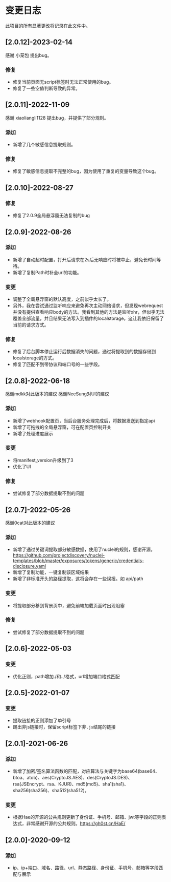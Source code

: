 # 变更日志
此项目的所有显著更改将记录在此文件中。
## [2.0.12]-2023-02-14
感谢 小笼包 提出bug。
### 修复
- 修复当前页面无script标签时无法正常使用的bug。
- 修复了一些空值判断导致的异常。

## [2.0.11]-2022-11-09
感谢 xiaoliangli1128 提出bug，并提供了部分规则。
### 添加
- 新增了几个敏感信息提取规则。
### 修复
- 修复了敏感信息提取不完整的bug，因为使用了重复的变量导致这个bug。

## [2.0.10]-2022-08-27
### 修复
- 修复了2.0.9全局悬浮窗无法复制的bug

## [2.0.9]-2022-08-26
### 添加
- 新增了自动超时配置，打开后请求在2s后无响应时将被中止，避免长时间等待。
- 新增了复制Path时补全url的功能。
### 变更
- 调整了全局悬浮窗的默认高度，之前似乎太长了。
- 另外，我在尝试通过监听响应来避免再次主动网络请求，但发现webrequest并没有提供查看响应body的方法。我看到其他的方法是监听xhr，但似乎无法覆盖全部流量，并且结果无法写入到插件的localstorage，这让我依旧保留了当前的请求方式。
### 修复
- 修复了后台脚本停止运行后数据消失的问题，通过将提取到的数据存储到localstorage的方式。
- 修复了匹配不到带协议和端口号的一些字段。

## [2.0.8]-2022-06-18
感谢mdkk对此版本的建议
感谢NeeSung对UI的建议
### 添加
- 新增了webhook配置页，当后台服务处理完成后，将数据发送到指定api
- 新增了可拖拽的全局悬浮窗，可在配置页控制开关
- 新增了处理进度展示
### 变更
- 将manifest_version升级到了3
- 优化了UI
### 修复
- 尝试修复了部分数据提取不到的问题

## [2.0.7]-2022-05-26
感谢0cat对此版本的建议
### 添加
- 新增了通过关键词提取部分敏感数据，使用了nuclei的规则，感谢开源。https://github.com/projectdiscovery/nuclei-templates/blob/master/exposures/tokens/generic/credentials-disclosure.yaml
- 新增了复制功能，一键复制该区域结果
- 新增了非标准开头的路径提取，这将会存在一些误报。如 api/path
### 变更
- 将提取部分移到背景页中，避免前端加载页面时出现阻塞
### 修复
- 尝试修复了部分数据提取不到的问题

## [2.0.6]-2022-05-03
### 变更
- 优化正则，path增加./和../格式，url增加端口格式匹配

## [2.0.5]-2022-01-07
### 变更
- 提取链接的正则添加了单引号
- 踢出非js链接时，保留script标签下非`.js`结尾的链接

## [2.0.1]-2021-06-26
### 添加
- 新增了加密/签名算法函数的匹配，对应算法与关键字为base64(base64、btoa、atob)、aes(CryptoJS.AES)、des(CryptoJS.DES)、rsa(JSEncrypt、rsa、KJUR)、md5(md5)、sha1(sha1)、sha256(sha256)、sha512(sha512)。
### 变更
- 根据Hae的开源的公共规则更新了身份证、手机号、邮箱、jwt等字段的正则表达式，非常感谢开源的公共规则。https://gh0st.cn/HaE/

## [2.0.0]-2020-09-12
### 添加
- ip、ip+端口、域名、路径、url、静态路径、身份证、手机号、邮箱等字段匹配与展示
